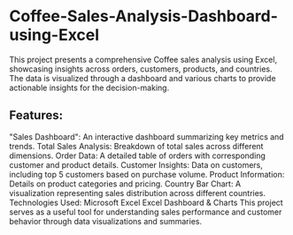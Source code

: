 # Coffee-Sales-Analysis-Dashboard-using-Excel

This project presents a comprehensive Coffee sales analysis using Excel, showcasing insights across orders, customers, products, and countries. The data is visualized through a dashboard and various charts to provide actionable insights for the decision-making.

## Features:
"Sales Dashboard": An interactive dashboard summarizing key metrics and trends.
Total Sales Analysis: Breakdown of total sales across different dimensions.
Order Data: A detailed table of orders with corresponding customer and product details.
Customer Insights: Data on customers, including top 5 customers based on purchase volume.
Product Information: Details on product categories and pricing.
Country Bar Chart: A visualization representing sales distribution across different countries.
Technologies Used:
Microsoft Excel
Excel Dashboard & Charts
This project serves as a useful tool for understanding sales performance and customer behavior through data visualizations and summaries.
